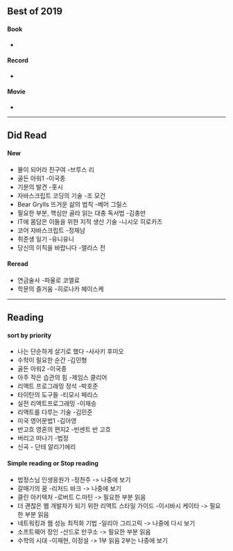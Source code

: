 ## Best of 2019
#### Book
- 

#### Record
- 

#### Movie
- 

---

## Did Read

#### New
- 물이 되어라 친구여 -브루스 리
- 골든 아워1 -이국종
- 기분의 발견 -홋시
- 자바스크립트 코딩의 기술 -조 모건
- Bear Grylls 뜨거운 삶의 법칙 -베어 그릴스
- 필요한 부분, 핵심만 골라 읽는 대충 독서법 -김충만
- IT에 몸담은 이들을 위한 지적 생산 기술 -니시오 히로카즈
- 코어 자바스크립트 -정재남
- 취준생 일기 -유니유니
- 당신의 이직을 바랍니다 -앨리스 전

#### Reread
- 연금술사 -파울로 코엘료
- 학문의 즐거움 -히로나카 헤이스케

---

## Reading

#### sort by priority
- 나는 단순하게 살기로 했다 -사사키 후미오
- 수학이 필요한 순간 -김민형
- 골든 아워2 -이국종
- 아주 작은 습관의 힘 -제임스 클리어
- 리액트 프로그래밍 정석 -박호준
- 타이탄의 도구들 -티모시 페리스
- 실전 리액트프로그래밍 -이재승
- 리액트를 다루는 기술 -김민준
- 미국 영어문법1 -김아영
- 반고흐 영혼의 편지2 -빈센트 반 고흐
- 버리고 떠나기 -법정
- 신곡 - 단테 알리기에리

#### Simple reading or Stop reading
- 법정스님 인생응원가 -정찬주  -> 나중에 보기
- 갈매기의 꿈 -리처드 바크 -> 나중에 보기
- 클린 아키텍처 -로버트 C.마틴 -> 필요한 부분 읽음
- 더 괜찮은 웹 개발자가 되기 위한 리액트 스타일 가이드 -이시바시 케이타 -> 필요한 부분 읽음
- 네트워킹과 웹 성능 최적화 기법 -일리아 그리고릭 -> 나중에 다시 보기
- 소프트웨어 장인 -산드로 만쿠소 -> 필요한 부분 읽음
- 수학의 시대 -이재현, 이정설 -> 1부 읽음 2부는 나중에 보기
